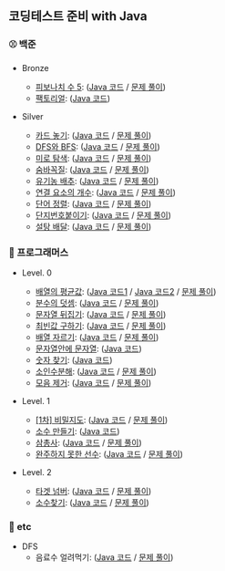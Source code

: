 ## 코딩테스트 준비 with Java

### ⚾️ 백준
* Bronze
  - [피보나치 수 5](https://www.acmicpc.net/problem/10870): ([Java 코드](https://github.com/ParyJane/java-for-coding-test/blob/main/beakjoon/bronze/10870.java) / [문제 풀이](https://bejewled-hornet-2b8.notion.site/5-157aeb7a482e4db0b504966c10151df2))
  - [팩토리얼](https://www.acmicpc.net/problem/10872): ([Java 코드](https://github.com/ParyJane/java-for-coding-test/blob/main/beakjoon/bronze/10872.java))
  
* Silver
  - [카드 놓기](https://www.acmicpc.net/problem/5568): ([Java 코드](https://github.com/ParyJane/java-for-coding-test/blob/main/beakjoon/silver/5568.java) / [문제 풀이](https://bejewled-hornet-2b8.notion.site/5568-4578dfe3ddd34a29b482f87a4177f797))
  - [DFS와 BFS](https://www.acmicpc.net/problem/1260): ([Java 코드](https://github.com/ParyJane/java-for-coding-test/blob/main/beakjoon/silver/1260.java) / [문제 풀이](https://bejewled-hornet-2b8.notion.site/DFS-BFS-76bfaa8524de41798e3a4f69e1c3db16))
  - [미로 탐색](https://www.acmicpc.net/problem/2178): ([Java 코드](https://github.com/ParyJane/java-for-coding-test/blob/main/beakjoon/silver/2178.java) / [문제 풀이](https://bejewled-hornet-2b8.notion.site/d32762c653e345db86c379c99e85975a))
  - [숨바꼭질](https://www.acmicpc.net/problem/1697): ([Java 코드](https://github.com/ParyJane/java-for-coding-test/blob/main/beakjoon/silver/1697.java) / [문제 풀이](https://bejewled-hornet-2b8.notion.site/abf1a3e0c69244f38104c1d296d8b690))
  - [유기농 배추](https://www.acmicpc.net/problem/1012): ([Java 코드](https://github.com/ParyJane/java-for-coding-test/blob/main/beakjoon/silver/1012.java) / [문제 풀이](https://bejewled-hornet-2b8.notion.site/babb31d6092949ebb05047ce40334ec5))
  - [연결 요소의 개수](https://www.acmicpc.net/problem/11724): ([Java 코드](https://github.com/ParyJane/java-for-coding-test/blob/main/beakjoon/silver/11724.java) / [문제 풀이](https://bejewled-hornet-2b8.notion.site/145affb42cf442efb6e3e22df4a3cd40))
  - [단어 정렬](https://www.acmicpc.net/problem/1181): ([Java 코드](https://github.com/ParyJane/java-for-coding-test/blob/main/beakjoon/silver/1181.java) / [문제 풀이](https://bejewled-hornet-2b8.notion.site/1ad69171e9544bda9e6200b00fb02f1d))
  - [단지번호붙이기](https://www.acmicpc.net/problem/2667): ([Java 코드](https://github.com/ParyJane/java-for-coding-test/blob/main/beakjoon/silver/2667.java) / [문제 풀이](https://bejewled-hornet-2b8.notion.site/ba25299ab8b44f8da7585dbaff88f5dd))
  - [설탕 배달](https://www.acmicpc.net/problem/2839): ([Java 코드](https://github.com/ParyJane/java-for-coding-test/blob/main/beakjoon/silver/2839.java) / [문제 풀이](https://bejewled-hornet-2b8.notion.site/15ae6c8edfa7476bbca2ef99675201b9))



### 🏀 프로그래머스
* Level. 0
  - [배열의 평균값](https://school.programmers.co.kr/learn/courses/30/lessons/120817): ([Java 코드1](https://github.com/ParyJane/java-for-coding-test/blob/main/programmers/0/AverageValueOfArray1.java) / [Java 코드2](https://github.com/ParyJane/java-for-coding-test/blob/main/programmers/0/AverageValueOfArray2.java) / [문제 풀이](https://bejewled-hornet-2b8.notion.site/f7236ed2f2284e349ceaebde3a94743e))
  - [분수의 덧셈](https://school.programmers.co.kr/learn/courses/30/lessons/120808): ([Java 코드](https://github.com/ParyJane/java-for-coding-test/blob/main/programmers/0/TheSumOfFractions.java) / [문제 풀이](https://bejewled-hornet-2b8.notion.site/8300135acf734fd5b65e997bcb642ac4))
  - [문자열 뒤집기](https://school.programmers.co.kr/learn/courses/30/lessons/120822): ([Java 코드](https://github.com/ParyJane/java-for-coding-test/blob/main/programmers/0/arrayReverse.java) / [문제 풀이](https://bejewled-hornet-2b8.notion.site/a11363e540e241e69e20f11bc15b4709))
  - [최빈값 구하기](https://school.programmers.co.kr/learn/courses/30/lessons/120812): ([Java 코드](https://github.com/ParyJane/java-for-coding-test/blob/main/programmers/0/120812.java) / [문제 풀이](https://bejewled-hornet-2b8.notion.site/60dd9c0e5753451bbd0d18b4fa682ced))
  - [배열 자르기](https://school.programmers.co.kr/learn/courses/30/lessons/120833): ([Java 코드](https://github.com/ParyJane/java-for-coding-test/blob/main/programmers/0/120833.java) / [문제 풀이](https://bejewled-hornet-2b8.notion.site/4d5b684e82cc4c82af11a1e3606001f2))
  - [문자열안에 문자열](https://school.programmers.co.kr/learn/courses/30/lessons/120908): ([Java 코드](https://github.com/ParyJane/java-for-coding-test/blob/main/programmers/0/120908.java))
  - [숫자 찾기](https://school.programmers.co.kr/learn/courses/30/lessons/120904?language=java): ([Java 코드](https://github.com/ParyJane/java-for-coding-test/blob/main/programmers/0/120904.java))
  - [소인수분해](https://school.programmers.co.kr/learn/courses/30/lessons/120852): ([Java 코드](https://github.com/ParyJane/java-for-coding-test/blob/main/programmers/0/120852.java) / [문제 풀이](https://bejewled-hornet-2b8.notion.site/f01039e519d94e879e88d4f1798d66fa))
  - [모음 제거](https://school.programmers.co.kr/learn/courses/30/lessons/120849): ([Java 코드](https://github.com/ParyJane/java-for-coding-test/blob/main/programmers/0/120849.java) / [문제 풀이](https://bejewled-hornet-2b8.notion.site/c430d356ed0a4a6ca62da4286fed43df))
  
* Level. 1
  - [[1차] 비밀지도](https://school.programmers.co.kr/learn/courses/30/lessons/17681): ([Java 코드](https://github.com/ParyJane/java-for-coding-test/blob/main/programmers/1/1.java) / [문제 풀이](https://bejewled-hornet-2b8.notion.site/1-461e425d06394e5d9e2403aa164e83a8))
  - [소수 만들기](https://school.programmers.co.kr/learn/courses/30/lessons/12977): ([Java 코드](https://github.com/ParyJane/java-for-coding-test/blob/main/programmers/1/2.java))
  - [삼총사](https://school.programmers.co.kr/learn/courses/30/lessons/131705?language=java): ([Java 코드](https://github.com/ParyJane/java-for-coding-test/blob/main/programmers/1/131705.java) / [문제 풀이](https://bejewled-hornet-2b8.notion.site/Combination-7f940332c2ce418a914796c2bc1ff653))
  - [완주하지 못한 선수](https://school.programmers.co.kr/learn/courses/30/lessons/42576): ([Java 코드](https://github.com/ParyJane/java-for-coding-test/blob/main/programmers/1/42576.java) / [문제 풀이](https://bejewled-hornet-2b8.notion.site/90c6987a6af04b7b8955fd5b405414fd))
  
* Level. 2
  - [타겟 넘버](https://school.programmers.co.kr/learn/courses/30/lessons/43165): ([Java 코드](https://github.com/ParyJane/java-for-coding-test/blob/main/programmers/2/TargetNumber.java) / [문제 풀이](https://bejewled-hornet-2b8.notion.site/f7da11b5793d4d828feaad7911e179a1))
  - [소수찾기](https://school.programmers.co.kr/learn/courses/30/lessons/42839): ([Java 코드](https://github.com/ParyJane/java-for-coding-test/blob/main/programmers/2/FindPrimeNumber.java) / [문제 풀이](https://bejewled-hornet-2b8.notion.site/f5c6081d79ea4fc09aadc418346243af))
  
  
### 🎱 etc
* DFS
  - 음료수 얼려먹기: ([Java 코드](https://github.com/ParyJane/java-for-coding-test/blob/main/etc/dfs/음료수얼려먹기.java) / [문제 풀이](https://bejewled-hornet-2b8.notion.site/b73f5324a6d448f0a5271bd750371c9a))

